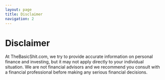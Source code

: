 ```yaml
---
layout: page
title: Disclaimer
navigation: 2
---
```


# Disclaimer

At TheBasicShit.com, we try to provide accurate information on personal finance and investing, but it may not apply directly to your individual situation. We are not financial advisors and we recommend you consult with a financial professional before making any serious financial decisions.